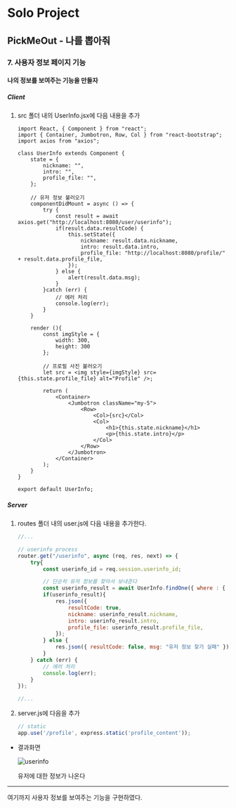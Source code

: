 # Solo Project 

## PickMeOut - 나를 뽑아줘

### 7. 사용자 정보 페이지 기능



#### 나의 정보를 보여주는 기능을 만들자

##### Client

1. src 폴더 내의 UserInfo.jsx에 다음 내용을 추가

   ```react
   import React, { Component } from "react";
   import { Container, Jumbotron, Row, Col } from "react-bootstrap";
   import axios from "axios";
   
   class UserInfo extends Component {
       state = {
           nickname: "",
           intro: "",
           profile_file: "",
       };
   
       // 유저 정보 불러오기
       componentDidMount = async () => {
           try {
               const result = await axios.get("http://localhost:8080/user/userinfo");
               if(result.data.resultCode) {
                   this.setState({
                       nickname: result.data.nickname,
                       intro: result.data.intro,
                       profile_file: "http://localhost:8080/profile/" + result.data.profile_file,
                   });
               } else {
                   alert(result.data.msg);
               }
           }catch (err) {
               // 에러 처리
               console.log(err);
           }
       }
   
       render (){
           const imgStyle = {
               width: 300,
               height: 300
           };
   		
           // 프로필 사진 불러오기
           let src = <img style={imgStyle} src={this.state.profile_file} alt="Profile" />;
           
           return (
               <Container>
                   <Jumbotron className="my-5">
                       <Row>
                           <Col>{src}</Col>
                           <Col>
                               <h1>{this.state.nickname}</h1>
                               <p>{this.state.intro}</p>
                           </Col>
                       </Row>
                   </Jumbotron>
               </Container>
           );
       }
   }
   
   export default UserInfo;
   ```



##### Server

1. routes 폴더 내의 user.js에 다음 내용을 추가한다.

   ```javascript
   //...
   
   // userinfo process
   router.get("/userinfo", async (req, res, next) => {
       try{
           const userinfo_id = req.session.userinfo_id;
   
           // 단순히 유저 정보를 찾아서 보내준다
           const userinfo_result = await UserInfo.findOne({ where : { id: userinfo_id }});
           if(userinfo_result){
               res.json({ 
                   resultCode: true,
                   nickname: userinfo_result.nickname,
                   intro: userinfo_result.intro,
                   profile_file: userinfo_result.profile_file,
               });
           } else {
               res.json({ resultCode: false, msg: "유저 정보 찾기 실패" });
           }
       } catch (err) {
           // 에러 처리
           console.log(err);
       }
   });
   
   //...
   ```

   

2. server.js에 다음을 추가

   ```javascript
   // static
   app.use('/profile', express.static('profile_content'));
   ```

   



* 결과화면

  ![userinfo](https://user-images.githubusercontent.com/20276476/75884845-d9171600-5e68-11ea-8a83-51cbee033097.png)

  유저에 대한 정보가 나온다



*****

여기까지 사용자 정보를 보여주는 기능을 구현하였다.